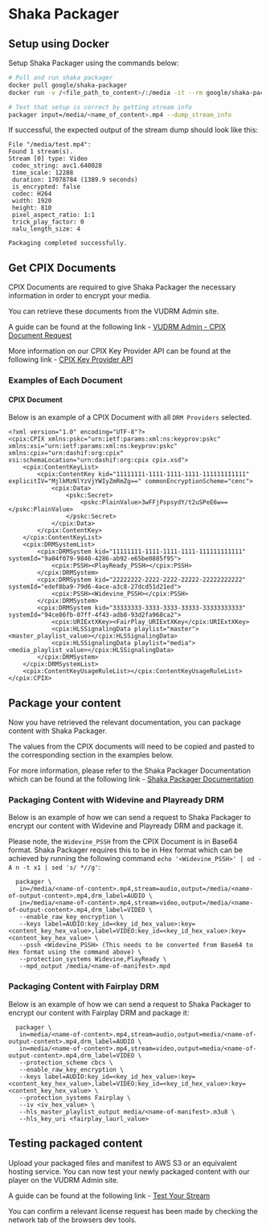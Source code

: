 # Shaka Packager

## Setup using Docker

Setup Shaka Packager using the commands below:

```bash
# Pull and run shaka packager 
docker pull google/shaka-packager
docker run -v /<file_path_to_content>/:/media -it --rm google/shaka-packager

# Test that setup is correct by getting stream info
packager input=/media/<name_of_content>.mp4 --dump_stream_info
```

If successful, the expected output of the stream dump should look like this:

```text
File "/media/test.mp4":
Found 1 stream(s).
Stream [0] type: Video
 codec_string: avc1.640028
 time_scale: 12288
 duration: 17078784 (1389.9 seconds)
 is_encrypted: false
 codec: H264
 width: 1920
 height: 810
 pixel_aspect_ratio: 1:1
 trick_play_factor: 0
 nalu_length_size: 4

Packaging completed successfully.
```

## Get CPIX Documents

CPIX Documents are required to give Shaka Packager the necessary information in order to encrypt your media.

You can retrieve these documents from the VUDRM Admin site. 

A guide can be found at the following link - [VUDRM Admin - CPIX Document Request](https://docs.vualto.com/projects/vudrm/en/latest/UserGuide/VUDRM-Admin.html#vudrm-encryption-keys)

More information on our CPIX Key Provider API can be found at the following link - [CPIX Key Provider API](https://docs.vualto.com/projects/vudrm/en/latest/DeveloperDocumentation/VUDRM-key-provision.html#cpix-key-provider-api)

### Examples of Each Document

#### CPIX Document

Below is an example of a CPIX Document with all `DRM Providers` selected. 

```
<?xml version="1.0" encoding="UTF-8"?>
<cpix:CPIX xmlns:pskc="urn:ietf:params:xml:ns:keyprov:pskc" xmlns:xsi="urn:ietf:params:xml:ns:keyprov:pskc" xmlns:cpix="urn:dashif:org:cpix" xsi:schemaLocation="urn:dashif:org:cpix cpix.xsd">
    <cpix:ContentKeyList>
        <cpix:ContentKey kid="11111111-1111-1111-1111-111111111111" explicitIV="MjlkMzNlYzVjYWIyZmRmZg==" commonEncryptionScheme="cenc">
            <cpix:Data>
                <pskc:Secret>
                    <pskc:PlainValue>3wFFjPspsydY/t2uSPeE6w==</pskc:PlainValue>
                </pskc:Secret>
            </cpix:Data>
        </cpix:ContentKey>
    </cpix:ContentKeyList>
    <cpix:DRMSystemList>
        <cpix:DRMSystem kid="11111111-1111-1111-1111-111111111111" systemId="9a04f079-9840-4286-ab92-e65be0885f95">
            <cpix:PSSH><PlayReady_PSSH></cpix:PSSH>
        </cpix:DRMSystem>
        <cpix:DRMSystem kid="22222222-2222-2222-22222-22222222222" systemId="edef8ba9-79d6-4ace-a3c8-27dcd51d21ed">
            <cpix:PSSH><Widevine_PSSH></cpix:PSSH>
        </cpix:DRMSystem>
        <cpix:DRMSystem kid="33333333-3333-3333-33333-33333333333" systemId="94ce86fb-07ff-4f43-adb8-93d2fa968ca2">
            <cpix:URIExtXKey><FairPlay_URIExtXKey</cpix:URIExtXKey>
            <cpix:HLSSignalingData playlist="master"><master_playlist_value></cpix:HLSSignalingData>
            <cpix:HLSSignalingData playlist="media"><media_playlist_value></cpix:HLSSignalingData>
        </cpix:DRMSystem>
    </cpix:DRMSystemList>
    <cpix:ContentKeyUsageRuleList></cpix:ContentKeyUsageRuleList>
</cpix:CPIX>
```

## Package your content

Now you have retrieved the relevant documentation, you can package content with Shaka Packager.

The values from the CPIX documents will need to be copied and pasted to the corresponding section in the examples below.

For more information, please refer to the Shaka Packager Documentation which can be found at the following link - [Shaka Packager Documentation](https://google.github.io/shaka-packager/html/)

### Packaging Content with Widevine and Playready DRM

Below is an example of how we can send a request to Shaka Packager to encrypt our content with Widevine and Playready DRM and package it.

Please note, the `Widevine_PSSH` from the CPIX Document is in Base64 format. Shaka Packager requires this to be in Hex format which can be achieved by running the following command `echo '<Widevine_PSSH>' | od -A n -t x1 | sed 's/ *//g'`:

```text
  packager \
   in=/media/<name-of-content>.mp4,stream=audio,output=/media/<name-of-output-content>.mp4,drm_label=AUDIO \
   in=/media/<name-of-content>.mp4,stream=video,output=/media/<name-of-output-content>.mp4,drm_label=VIDEO \
   --enable_raw_key_encryption \
   --keys label=AUDIO:key_id=<key_id_hex_value>:key=<content_key_hex_value>,label=VIDEO:key_id=<key_id_hex_value>:key=<content_key_hex_value> \
   --pssh <Widevine_PSSH> (This needs to be converted from Base64 to Hex format using the command above) \
   --protection_systems Widevine,PlayReady \
   --mpd_output /media/<name-of-manifest>.mpd
```

### Packaging Content with Fairplay DRM

Below is an example of how we can send a request to Shaka Packager to encrypt our content with Fairplay DRM and package it: 

```text
  packager \
   in=media/<name-of-content>.mp4,stream=audio,output=media/<name-of-output-content>.mp4,drm_label=AUDIO \
   in=media/<name-of-content>.mp4,stream=video,output=media/<name-of-output-content>.mp4,drm_label=VIDEO \
   --protection_scheme cbcs \
   --enable_raw_key_encryption \
   --keys label=AUDIO:key_id=<key_id_hex_value>:key=<content_key_hex_value>,label=VIDEO:key_id=<key_id_hex_value>:key=<content_key_hex_value> \
   --protection_systems Fairplay \
   --iv <iv_hex_value> \
   --hls_master_playlist_output media/<name-of-manifest>.m3u8 \
   --hls_key_uri <fairplay_laurl_value>
```

## Testing packaged content

Upload your packaged files and manifest to AWS S3 or an equivalent hosting service. You can now test your newly packaged content with our player on the VUDRM Admin site.

A guide can be found at the following link - [Test Your Stream](https://docs.vualto.com/projects/vudrm/en/latest/UserGuide/VUDRM-Admin.html#test-your-stream)

You can confirm a relevant license request has been made by checking the network tab of the browsers dev tools.
